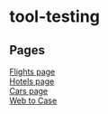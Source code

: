 # tool-testing
## Pages
[Flights page](/tool-testing/flights_test_page.html)</br>
[Hotels page](/tool-testing/hotel_test_page.html)</br>
[Cars page](/tool-testing/car_test_page.html)</br>
[Web to Case](/tool-testing/web-to-case.html)</br>
